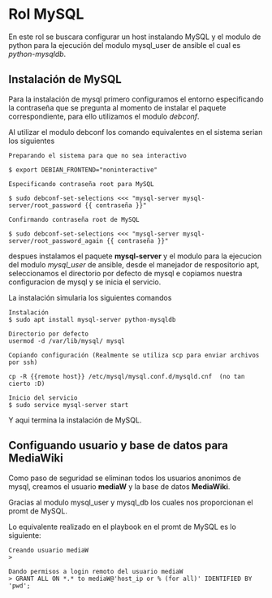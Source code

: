 # Rol MySQL #

En este rol se buscara configurar un host instalando MySQL y el modulo de python para la ejecución del modulo mysql_user de ansible el cual es *python-mysqldb*.

## Instalación de MySQL ##

Para la instalación de mysql primero configuramos el entorno especificando la contraseña que se pregunta al momento de instalar el paquete correspondiente, para ello utilizamos el modulo *debconf*.

Al utilizar el modulo debconf los comando equivalentes en el sistema serian los siguientes
```
Preparando el sistema para que no sea interactivo

$ export DEBIAN_FRONTEND="noninteractive"

Especificando contraseña root para MySQL

$ sudo debconf-set-selections <<< "mysql-server mysql-server/root_password {{ contraseña }}"

Confirmando contraseña root de MySQL

$ sudo debconf-set-selections <<< "mysql-server mysql-server/root_password_again {{ contraseña }}"
```
despues instalamos el paquete **mysql-server** y el modulo para la ejecucion del modulo *mysql_user* de ansible, desde el manejador de respositorio apt, seleccionamos el directorio por defecto de mysql e copiamos nuestra configuracion de mysql y  se inicia el servicio.

La instalación simularia los siguientes comandos

```
Instalación
$ sudo apt install mysql-server python-mysqldb

Directorio por defecto
usermod -d /var/lib/mysql/ mysql

Copiando configuración (Realmente se utiliza scp para enviar archivos por ssh)

cp -R {{remote host}} /etc/mysql/mysql.conf.d/mysqld.cnf  (no tan cierto :D)

Inicio del servicio
$ sudo service mysql-server start
```

Y aqui termina la instalación de MySQL.

## Configuando usuario y base de datos para MediaWiki ##

Como paso de seguridad se eliminan todos los usuarios anonimos de mysql, creamos el usuario **mediaW** y la base de datos **MediaWiki**.

Gracias al modulo mysql_user y mysql_db los cuales nos proporcionan el promt de MySQL.

Lo equivalente realizado en el playbook en el promt de MySQL es lo siguiente:

```
Creando usuario mediaW
> 

Dando permisos a login remoto del usuario mediaW
> GRANT ALL ON *.* to mediaW@'host_ip or % (for all)' IDENTIFIED BY 'pwd';
```
